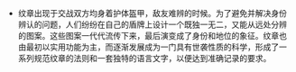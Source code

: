 - 纹章出现于交战双方均身着护体盔甲，敌友难辨的时候。为了避免并解决身份辨认的问题，人们纷纷在自己的盾牌上设计一个既独一无二，又能从远处分辨的图案。这些图案一代代流传下来，最后演变成了身份和地位的象征。纹章也由最初以实用功能为主，而逐渐发展成为一门具有世袭性质的科学，形成了一系列规范纹章的法则和一套独特的语言文字，以便达到准确记录的要求。
